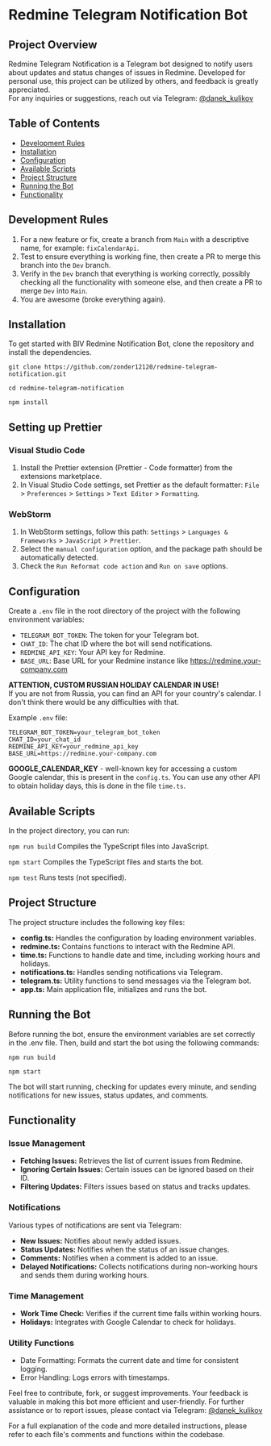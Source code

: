 # Redmine Telegram Notification Bot

## Project Overview
Redmine Telegram Notification is a Telegram bot designed to notify users about updates and status changes of issues in Redmine. Developed for personal use, this project can be utilized by others, and feedback is greatly appreciated. <br>
For any inquiries or suggestions, reach out via Telegram: [@danek_kulikov](https://t.me/danek_kulikov)

## Table of Contents
- [Development Rules](#development-rules)
- [Installation](#installation)
- [Configuration](#configuration)
- [Available Scripts](#available-scripts)
- [Project Structure](#project-structure)
- [Running the Bot](#running-the-bot)
- [Functionality](#functionality)

## Development Rules

1. For a new feature or fix, create a branch from `Main` with a descriptive name, for example: `fixCalendarApi`.
2. Test to ensure everything is working fine, then create a PR to merge this branch into the `Dev` branch.
3. Verify in the `Dev` branch that everything is working correctly, possibly checking all the functionality with someone else, and then create a PR to merge `Dev` into `Main`.
4. You are awesome (broke everything again).

## Installation

To get started with BIV Redmine Notification Bot, clone the repository and install the dependencies.

```shell
git clone https://github.com/zonder12120/redmine-telegram-notification.git
```

```shell
cd redmine-telegram-notification
```

```
npm install
```

## Setting up Prettier

### Visual Studio Code
1. Install the Prettier extension (Prettier - Code formatter) from the extensions marketplace.
2. In Visual Studio Code settings, set Prettier as the default formatter: `File` > `Preferences` > `Settings` > `Text Editor` > `Formatting`.

### WebStorm
1. In WebStorm settings, follow this path: `Settings` > `Languages & Frameworks` > `JavaScript` > `Prettier`.
2. Select the `manual configuration` option, and the package path should be automatically detected.
3. Check the `Run Reformat code action` and `Run on save` options.

## Configuration
Create a `.env` file in the root directory of the project with the following environment variables:
- `TELEGRAM_BOT_TOKEN`: The token for your Telegram bot.
- `CHAT_ID`: The chat ID where the bot will send notifications.
- `REDMINE_API_KEY`: Your API key for Redmine.
- `BASE_URL`: Base URL for your Redmine instance like https://redmine.your-company.com

**ATTENTION, CUSTOM RUSSIAN HOLIDAY CALENDAR IN USE!** <br>
If you are not from Russia, you can find an API for your country's calendar. I don't think there would be any difficulties with that.

Example `.env` file:
```dotenv
TELEGRAM_BOT_TOKEN=your_telegram_bot_token
CHAT_ID=your_chat_id
REDMINE_API_KEY=your_redmine_api_key
BASE_URL=https://redmine.your-company.com
```
**GOOGLE_CALENDAR_KEY** - well-known key for accessing a custom Google calendar, this is present in the `config.ts`. You can use any other API to obtain holiday days, this is done in the file `time.ts`.

## Available Scripts
In the project directory, you can run:

`npm run build`
Compiles the TypeScript files into JavaScript.

`npm start`
Compiles the TypeScript files and starts the bot.

`npm test`
Runs tests (not specified).

## Project Structure
The project structure includes the following key files:

- **config.ts:** Handles the configuration by loading environment variables.
- **redmine.ts:** Contains functions to interact with the Redmine API.
- **time.ts:** Functions to handle date and time, including working hours and holidays.
- **notifications.ts:** Handles sending notifications via Telegram.
- **telegram.ts:** Utility functions to send messages via the Telegram bot.
- **app.ts:** Main application file, initializes and runs the bot.

## Running the Bot
Before running the bot, ensure the environment variables are set correctly in the .env file. Then, build and start the bot using the following commands:
```Shell
npm run build
```

```Shell
npm start
```
The bot will start running, checking for updates every minute, and sending notifications for new issues, status updates, and comments.

## Functionality

### Issue Management
- **Fetching Issues:** Retrieves the list of current issues from Redmine.
- **Ignoring Certain Issues:** Certain issues can be ignored based on their ID.
- **Filtering Updates:** Filters issues based on status and tracks updates.

### Notifications
Various types of notifications are sent via Telegram:
- **New Issues:** Notifies about newly added issues.
- **Status Updates:** Notifies when the status of an issue changes.
- **Comments:** Notifies when a comment is added to an issue.
- **Delayed Notifications:** Collects notifications during non-working hours and sends them during working hours.

### Time Management
- **Work Time Check:** Verifies if the current time falls within working hours.
- **Holidays:** Integrates with Google Calendar to check for holidays.

### Utility Functions
- Date Formatting: Formats the current date and time for consistent logging.
- Error Handling: Logs errors with timestamps.

Feel free to contribute, fork, or suggest improvements. Your feedback is valuable in making this bot more efficient and user-friendly. For further assistance or to report issues, please contact via Telegram: [@danek_kulikov](https://t.me/danek_kulikov)

For a full explanation of the code and more detailed instructions, please refer to each file's comments and functions within the codebase.
